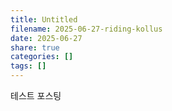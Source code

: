 ```yaml
---
title: Untitled
filename: 2025-06-27-riding-kollus
date: 2025-06-27
share: true
categories: []
tags: []
---
```


테스트 포스팅